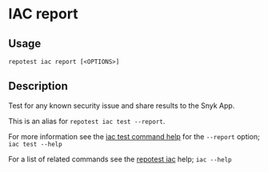 # IAC report

## Usage

`repotest iac report [<OPTIONS>]`

## Description

Test for any known security issue and share results to the Snyk App.

This is an alias for `repotest iac test --report`.

For more information see the [iac test command help](iac-test.md) for the `--report` option; `iac test --help`

For a list of related commands see the [repotest iac](iac.md) help; `iac --help`
